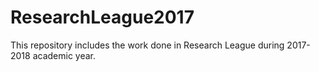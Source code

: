 # ResearchLeague2017
This repository includes the work done in Research League during 2017-2018 academic year.
